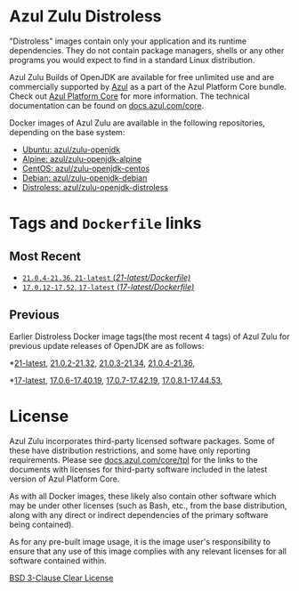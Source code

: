 Azul Zulu Distroless
====================

"Distroless" images contain only your application and its runtime dependencies. They do not contain package managers,
shells or any other programs you would expect to find in a standard Linux distribution.

Azul Zulu Builds of OpenJDK are available for free unlimited use and are commercially supported by [Azul][1] as a part of the Azul Platform Core bundle.
Check out [Azul Platform Core][2] for more information. The technical documentation can be found on [docs.azul.com/core][3].

Docker images of Azul Zulu are available in the following repositories, depending on the base system:

  * [Ubuntu: azul/zulu-openjdk][4]
  * [Alpine: azul/zulu-openjdk-alpine][5]
  * [CentOS: azul/zulu-openjdk-centos][6]
  * [Debian: azul/zulu-openjdk-debian][7]
  * [Distroless: azul/zulu-openjdk-distroless][8]

Tags and `Dockerfile` links
===========================

Most Recent
-----------


  * [`21.0.4-21.36`, `21-latest` (*21-latest/Dockerfile)*][11]
  * [`17.0.12-17.52`, `17-latest` (*17-latest/Dockerfile)*][15]

Previous
--------

Earlier Distroless Docker image tags(the most recent 4 tags) of Azul Zulu for previous update releases of OpenJDK are as follows:


  *[21-latest][11],
  [21.0.2-21.32][12],
  [21.0.3-21.34][13],
  [21.0.4-21.36][14],
  
  *[17-latest][15],
  [17.0.6-17.40.19][16],
  [17.0.7-17.42.19][17],
  [17.0.8.1-17.44.53][18],
  
  
  
  
  
  
  License
=======

Azul Zulu incorporates third-party licensed software packages. Some of these have distribution restrictions, and some have only reporting requirements. Please see [docs.azul.com/core/tpl][9] for the links to the documents with licenses for third-party software included in the latest version of Azul Platform Core.

As with all Docker images, these likely also contain other software which may be under other licenses (such as Bash, etc., from the base distribution, along with any direct or indirect dependencies of the primary software being contained).

As for any pre-built image usage, it is the image user's responsibility to ensure that any use of this image complies with any relevant licenses for all software contained within.

[BSD 3-Clause Clear License][10]


  [1]: https://www.azul.com/
  [2]: https://www.azul.com/products/core/
  [3]: https://docs.azul.com/core/
  [4]: https://hub.docker.com/r/azul/zulu-openjdk
  [5]: https://hub.docker.com/r/azul/zulu-openjdk-alpine
  [6]: https://hub.docker.com/r/azul/zulu-openjdk-centos
  [7]: https://hub.docker.com/r/azul/zulu-openjdk-debian
  [8]: https://hub.docker.com/r/azul/zulu-openjdk-distroless
  [9]: https://docs.azul.com/core/tpl
  [10]: https://github.com/zulu-openjdk/zulu-openjdk/blob/master/LICENSE.txt


  [11]: https://github.com/zulu-openjdk/zulu-openjdk/blob/master/distroless/21-latest/Dockerfile
  [12]: https://github.com/zulu-openjdk/zulu-openjdk/blob/master/distroless/21.0.2-21.32/Dockerfile
  [13]: https://github.com/zulu-openjdk/zulu-openjdk/blob/master/distroless/21.0.3-21.34/Dockerfile
  [14]: https://github.com/zulu-openjdk/zulu-openjdk/blob/master/distroless/21.0.4-21.36/Dockerfile
  
  [15]: https://github.com/zulu-openjdk/zulu-openjdk/blob/master/distroless/17-latest/Dockerfile
  [16]: https://github.com/zulu-openjdk/zulu-openjdk/blob/master/distroless/17.0.6-17.40.19/Dockerfile
  [17]: https://github.com/zulu-openjdk/zulu-openjdk/blob/master/distroless/17.0.7-17.42.19/Dockerfile
  [18]: https://github.com/zulu-openjdk/zulu-openjdk/blob/master/distroless/17.0.8.1-17.44.53/Dockerfile
  
  
  
  
  
  
  